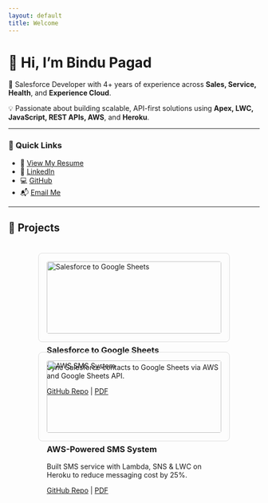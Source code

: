```yaml
---
layout: default
title: Welcome
---
```


<!-- Personal Info -->
# 👋 Hi, I’m Bindu Pagad

🎯 Salesforce Developer with 4+ years of experience across **Sales, Service, Health**, and **Experience Cloud**.

💡 Passionate about building scalable, API-first solutions using **Apex, LWC, JavaScript, REST APIs, AWS**, and **Heroku**.

---

### 🔗 Quick Links
- 📄 [View My Resume](BinduPagad.pdf)
- 🔗 [LinkedIn](https://www.linkedin.com/in/bindu-pagad)
- 💻 [GitHub](https://github.com/MissPagad)
- 📬 [Email Me](mailto:bindupagad181997@gmail.com)

---

## 🚀 Projects

<div style="display: flex; flex-wrap: wrap; gap: 20px; justify-content: center; padding: 20px 0;">

  <!-- Project 1 -->
  <div style="flex: 0 1 350px; border: 1px solid #ddd; border-radius: 8px; padding: 16px;">
    <img src="salesforce-google-sheets.png" alt="Salesforce to Google Sheets" style="width: 100%; border-radius: 4px;">
    <h3>Salesforce to Google Sheets</h3>
    <p>Sync Salesforce contacts to Google Sheets via AWS and Google Sheets API.</p>
    <a href="https://github.com/MissPagad/salesforce-google-sheets" target="_blank">GitHub Repo</a> |
    <a href="SalesforceToSheets.pdf" target="_blank">PDF</a>
  </div>

  <!-- Project 2 -->
  <div style="flex: 0 1 350px; border: 1px solid #ddd; border-radius: 8px; padding: 16px;">
    <img src="heroku-sms-system.png" alt="AWS SMS System" style="width: 100%; border-radius: 4px;">
    <h3>AWS-Powered SMS System</h3>
    <p>Built SMS service with Lambda, SNS & LWC on Heroku to reduce messaging cost by 25%.</p>
    <a href="https://github.com/MissPagad/aws-sms-system" target="_blank">GitHub Repo</a> |
    <a href="AWSSMSSystem.pdf" target="_blank">PDF</a>
  </div>

</div>
